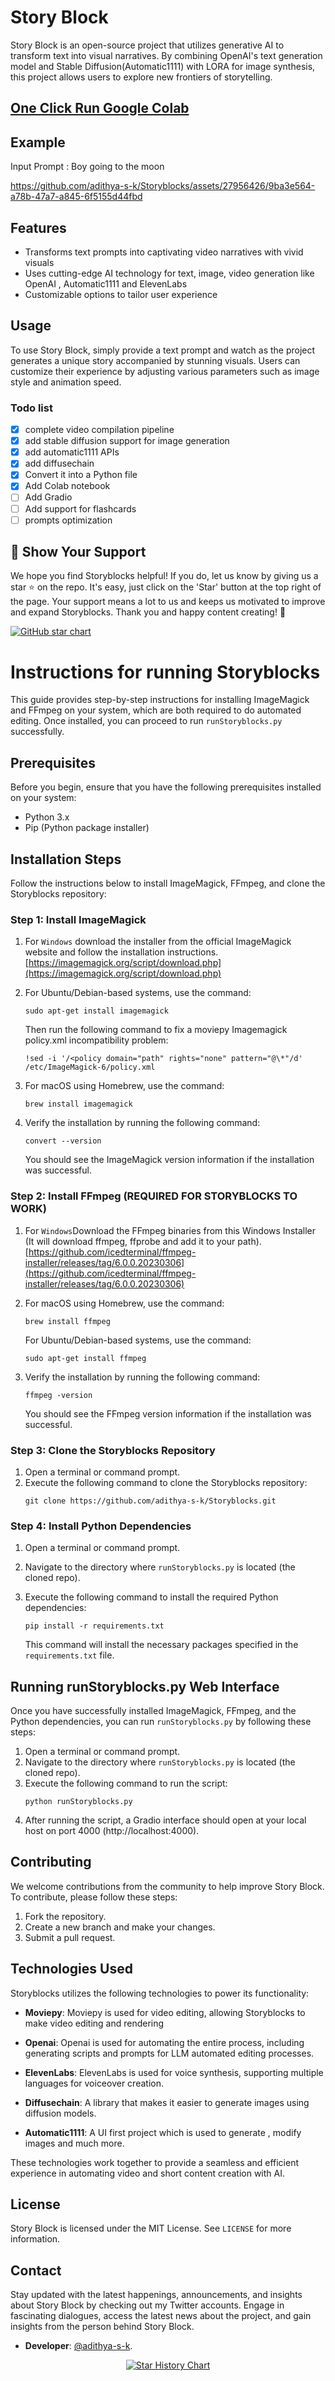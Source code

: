 # Story Block

Story Block is an open-source project that utilizes generative AI to transform text into visual narratives. By combining OpenAI's text generation model and Stable Diffusion(Automatic1111) with LORA for image synthesis, this project allows users to explore new frontiers of storytelling.

## [One Click Run Google Colab](https://colab.research.google.com/drive/1kq-Gv_9WAqQ1pJLUz4BhpzkLNfPOWNwi#scrollTo=xoEbCVcp3Kzw)

## Example

Input Prompt : Boy going to the moon

https://github.com/adithya-s-k/Storyblocks/assets/27956426/9ba3e564-a78b-47a7-a845-6f5155d44fbd

## Features

-   Transforms text prompts into captivating video narratives with vivid visuals
-   Uses cutting-edge AI technology for text, image, video generation like OpenAI , Automatic1111 and ElevenLabs
-   Customizable options to tailor user experience

## Usage

To use Story Block, simply provide a text prompt and watch as the project generates a unique story accompanied by stunning visuals. Users can customize their experience by adjusting various parameters such as image style and animation speed.

### **Todo list**

-   [x] complete video compilation pipeline
-   [x] add stable diffusion support for image generation
-   [x] add automatic1111 APIs
-   [x] add diffusechain
-   [x] Convert it into a Python file
-   [x] Add Colab notebook
-   [ ] Add Gradio
-   [ ] Add support for flashcards
-   [ ] prompts optimization

## 🌟 Show Your Support

We hope you find Storyblocks helpful! If you do, let us know by giving us a star ⭐ on the repo. It's easy, just click on the 'Star' button at the top right of the page. Your support means a lot to us and keeps us motivated to improve and expand Storyblocks. Thank you and happy content creating! 🎉

[![GitHub star chart](https://img.shields.io/github/stars/adithya-s-k/Storyblocks?style=social)](https://github.com/adithya-s-k/Storyblocks/stargazers)

# Instructions for running Storyblocks

This guide provides step-by-step instructions for installing ImageMagick and FFmpeg on your system, which are both required to do automated editing. Once installed, you can proceed to run `runStoryblocks.py` successfully.

## Prerequisites

Before you begin, ensure that you have the following prerequisites installed on your system:

-   Python 3.x
-   Pip (Python package installer)

## Installation Steps

Follow the instructions below to install ImageMagick, FFmpeg, and clone the Storyblocks repository:

### Step 1: Install ImageMagick

1. For `Windows` download the installer from the official ImageMagick website and follow the installation instructions.
   [https://imagemagick.org/script/download.php](https://imagemagick.org/script/download.php)
2. For Ubuntu/Debian-based systems, use the command:
    ```
    sudo apt-get install imagemagick
    ```
    Then run the following command to fix a moviepy Imagemagick policy.xml incompatibility problem:
    ```
    !sed -i '/<policy domain="path" rights="none" pattern="@\*"/d' /etc/ImageMagick-6/policy.xml
    ```
3. For macOS using Homebrew, use the command:

    ```
    brew install imagemagick
    ```

4. Verify the installation by running the following command:

    ```
    convert --version
    ```

    You should see the ImageMagick version information if the installation was successful.

### Step 2: Install FFmpeg (REQUIRED FOR STORYBLOCKS TO WORK)

1. For `Windows`Download the FFmpeg binaries from this Windows Installer (It will download ffmpeg, ffprobe and add it to your path).
   [https://github.com/icedterminal/ffmpeg-installer/releases/tag/6.0.0.20230306](https://github.com/icedterminal/ffmpeg-installer/releases/tag/6.0.0.20230306)
2. For macOS using Homebrew, use the command:
    ```
    brew install ffmpeg
    ```
    For Ubuntu/Debian-based systems, use the command:
    ```
    sudo apt-get install ffmpeg
    ```
3. Verify the installation by running the following command:

    ```
    ffmpeg -version
    ```

    You should see the FFmpeg version information if the installation was successful.

### Step 3: Clone the Storyblocks Repository

1. Open a terminal or command prompt.
2. Execute the following command to clone the Storyblocks repository:
    ```
    git clone https://github.com/adithya-s-k/Storyblocks.git
    ```

### Step 4: Install Python Dependencies

1. Open a terminal or command prompt.
2. Navigate to the directory where `runStoryblocks.py` is located (the cloned repo).
3. Execute the following command to install the required Python dependencies:

    ```
    pip install -r requirements.txt
    ```

    This command will install the necessary packages specified in the `requirements.txt` file.

## Running runStoryblocks.py Web Interface

Once you have successfully installed ImageMagick, FFmpeg, and the Python dependencies, you can run `runStoryblocks.py` by following these steps:

1. Open a terminal or command prompt.
2. Navigate to the directory where `runStoryblocks.py` is located (the cloned repo).
3. Execute the following command to run the script:
    ```
    python runStoryblocks.py
    ```
4. After running the script, a Gradio interface should open at your local host on port 4000 (http://localhost:4000).

## Contributing

We welcome contributions from the community to help improve Story Block. To contribute, please follow these steps:

1. Fork the repository.
2. Create a new branch and make your changes.
3. Submit a pull request.

## Technologies Used

Storyblocks utilizes the following technologies to power its functionality:

-   **Moviepy**: Moviepy is used for video editing, allowing Storyblocks to make video editing and rendering

-   **Openai**: Openai is used for automating the entire process, including generating scripts and prompts for LLM automated editing processes.

-   **ElevenLabs**: ElevenLabs is used for voice synthesis, supporting multiple languages for voiceover creation.

-   **Diffusechain**: A library that makes it easier to generate images using diffusion models.

-   **Automatic1111**: A UI first project which is used to generate , modify images and much more.

These technologies work together to provide a seamless and efficient experience in automating video and short content creation with AI.

## License

Story Block is licensed under the MIT License. See `LICENSE` for more information.

## Contact

Stay updated with the latest happenings, announcements, and insights about Story Block by checking out my Twitter accounts. Engage in fascinating dialogues, access the latest news about the project, and gain insights from the person behind Story Block.

-   **Developer**: [@adithya-s-k](https://twitter.com/adithya_s_k).

<p align="center">
  <a href="https://adithyask.com">
    <img src="https://api.star-history.com/svg?repos=adithya-s-k/Storyblocks&type=Date" alt="Star History Chart">
  </a>
</p>
